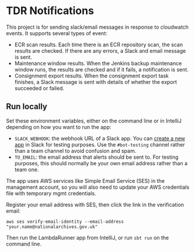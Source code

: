 # TDR Notifications

This project is for sending slack/email messages in response to cloudwatch events. It supports several types of event:

* ECR scan results. Each time there is an ECR repository scan, the scan results are checked. If there are any errors, a
  Slack and email message is sent.
* Maintenance window results. When the Jenkins backup maintenance window runs, the results are checked and if it fails,
  a notification is sent.
* Consignment export results. When the consignment export task finishes, a Slack message is sent with details of whether
  the export succeeded or failed.

## Run locally

Set these environment variables, either on the command line or in IntelliJ depending on how you want to run the app:

* `SLACK_WEBHOOK`: the webhook URL of a Slack app. You can [create a new app][Slack-app] in Slack for testing purposes.
  Use the `#bot-testing` channel rather than a team channel to avoid confusion and spam.
* `TO_EMAIL`: the email address that alerts should be sent to. For testing purposes, this should normally be your own
  email address rather than a team one.

The app uses AWS services like Simple Email Service (SES) in the management account, so you will also need to update
your AWS credentials file with temporary mgmt credentials.

Register your email address with SES, then click the link in the verification email:

```
aws ses verify-email-identity --email-address "your.name@nationalarchives.gov.uk"
```

Then run the LambdaRunner app from IntelliJ, or run `sbt run` on the command line.

[Slack-app]: https://api.slack.com/apps/
